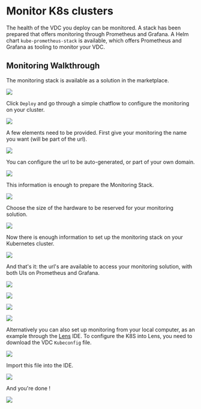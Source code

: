 # Monitor K8s clusters 

The health of the VDC you deploy can be monitored. A stack has been prepared that offers monitoring through Prometheus and Grafana. A Helm chart `kube-prometheus-stack` is available, which offers Prometheus and Grafana as tooling to monitor your VDC. 

## Monitoring Walkthrough

The monitoring stack is available as a solution in the marketplace. 

![](./img/evdc_k8s_monitoring_01_mktpl.png)

Click `Deploy` and go through a simple chatflow to configure the monitoring on your cluster. 

![](./img/evdc_k8s_monitoring_02_mktpl2.png)

A few elements need to be provided. 
First give your monitoring the name you want (will be part of the url).

![](./img/evdc_k8s_monitoring_03_name.png)

You can configure the url to be auto-generated, or part of your own domain. 

![](./img/evdc_k8s_monitoring_04_subdomain.png)

This information is enough to prepare the Monitoring Stack. 

![](./img/evdc_k8s_monitoring_05_deploying.png)

Choose the size of the hardware to be reserved for your monitoring solution. 

![](./img/evdc_k8s_monitoring_06_flavour.png)

Now there is enough information to set up the monitoring stack on your Kubernetes cluster. 

![](./img/evdc_k8s_monitoring_07_init.png)

And that's it: the url's are available to access your monitoring solution, with both UIs on Prometheus and Grafana. 

![](./img/evdc_k8s_monitoring_08_success.png)

![](./img/evdc_k8s_monitoring_09_prometheus.png)

![](./img/evdc_k8s_monitoring_09_grafana1.png)

![](./img/evdc_k8s_monitoring_11_grafana3.png)

Alternatively you can also set up monitoring from your local computer, as an example through the [Lens](https://k8slens.dev/) IDE. To configure the K8S into Lens, you need to download the VDC `Kubeconfig` file. 

![](./img/evdc_k8s_monitoring_12_kubeconfig.png)

Import this file into the IDE.

![](./img/evdc_k8s_monitoring_13_lens_kubeconfig.png)

And you're done !

![](./img/evdc_k8s_monitoring_14_lens.png)
